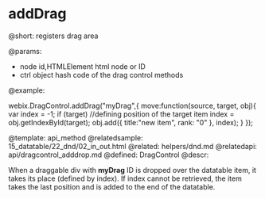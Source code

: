 addDrag
=============



@short:
	registers drag area

@params:
- node		id,HTMLElement		html node or ID
- ctrl		object		hash code of the drag control methods



@example:

<div id="myDrag"><div>

webix.DragControl.addDrag("myDrag",{
		move:function(source, target, obj){
			var index = -1;
			if (target) 
            	//defining position of the target item
            	index = obj.getIndexById(target); 
				obj.add({
					title:"new item",
					rank: "0"
				}, index);
		}
});

@template:	api_method
@relatedsample:
	15_datatable/22_dnd/02_in_out.html
@related:
	helpers/dnd.md
@relatedapi:
	api/dragcontrol_adddrop.md
@defined:	DragControl	
@descr:

When a draggable div with **myDrag** ID is dropped over the datatable item, it takes its place (defined by index). If index cannot be retrieved, the item takes the last position
and is added to the end of the datatable. 
